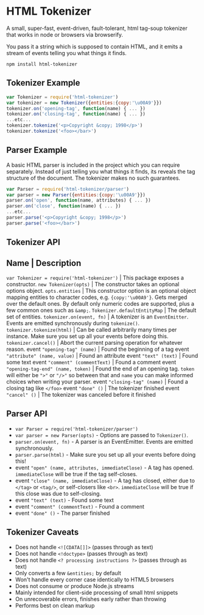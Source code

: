 # HTML Tokenizer

A small, super-fast, event-driven, fault-tolerant, html tag-soup tokenizer that works in node or browsers via browserify.

You pass it a string which is supposed to contain HTML, and it emits a stream of events telling you what things it finds.

```
npm install html-tokenizer
```

## Tokenizer Example

```js
var Tokenizer = require('html-tokenizer')
var tokenizer = new Tokenizer({entities:{copy:'\u00A9'}})
tokenizer.on('opening-tag', function(name) { ... })
tokenizer.on('closing-tag', function(name) { ... })
...etc...
tokenizer.tokenize('<p>Copyright &copy; 1998</p>')
tokenizer.tokenize('<foo></bar>')
```

## Parser Example

A basic HTML parser is included in the project which you can require separately.
Instead of just telling you what things it finds, its reveals the tag structure of the document.
The tokenizer makes no such guarantees.

```js
var Parser = require('html-tokenizer/parser')
var parser = new Parser({entities:{copy:'\u00A9'}})
parser.on('open', function(name, attributes) { ... })
parser.on('close', function(name) { ... })
...etc...
parser.parse('<p>Copyright &copy; 1998</p>')
parser.parse('<foo></bar>')
```

## Tokenizer API

Name | Description
------------------
`var Tokenizer = require('html-tokenizer')` | This package exposes a constructor.
`new Tokenizer(opts)` | The constructor takes an optional options object.
`opts.entities` | This constructor option is an optional object mapping entities to character codes, e.g. `{copy:'\u00A9'}`. Gets merged over the default ones. By default only numeric codes are supported, plus a few common ones such as `&amp;`.
`Tokenizer.defaultEntityMap` | The default set of entities.
`tokenizer.on(event, fn)` | A tokenizer is an `EventEmitter`. Events are emitted synchronously during `tokenize()`.
`tokenizer.tokenize(html)` | Can be called arbitrarily many times per instance. Make sure you set up all your events before doing this.
`tokenizer.cancel()` | Abort the current parsing operation for whatever reason.
event `"opening-tag" (name)` | Found the beginning of a tag
event `"attribute" (name, value)` | Found an attribute
event `"text" (text)` | Found some text
event `"comment" (commentText)` | Found a comment
event `"opening-tag-end" (name, token)` | Found the end of an opening tag. `token` will either be `">"` or `"/>"` so between that and `name` you can make informed choices when writing your parser.
event `"closing-tag" (name)` | Found a closing tag like `</foo>`
event `"done" ()` | The tokenizer finished
event `"cancel" ()` | The tokenizer was canceled before it finished

## Parser API

 * `var Parser = require('html-tokenizer/parser')`
 * `var parser = new Parser(opts)` - Options are passed to `Tokenizer()`.
 * `parser.on(event, fn)` - A parser is an EventEmitter. Events are emitted synchronously.
 * `parser.parse(html)` - Make sure you set up all your events before doing this!
 * event `"open" (name, attributes, immediateClose)` - A tag has opened. `immediateClose` will be true if the tag self-closes.
 * event `"close" (name, immediateClose)` - A tag has closed, either due to `</tag>` or `<tag/>`, or self-closers like `<br>`. `immediateClose` will be true if this close was due to self-closing.
 * event `"text" (text)` - Found some text
 * event `"comment" (commentText)` - Found a comment
 * event `"done" ()` - The parser finished

## Tokenizer Caveats

 * Does not handle `<![CDATA[]]>` (passes through as text)
 * Does not handle `<!doctype>` (passes through as text)
 * Does not handle `<? processing instructions ?>` (passes through as text)
 * Only converts a few `&entities;` by default
 * Won't handle every corner case identically to HTML5 browsers
 * Does not consume or produce Node.js streams
 * Mainly intended for client-side processing of small html snippets
 * On unrecoverable errors, finishes early rather than throwing
 * Performs best on clean markup
